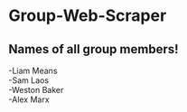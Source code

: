 # Group-Web-Scraper

## Names of all group members!
-Liam Means\
-Sam Laos\
-Weston Baker\
-Alex Marx
